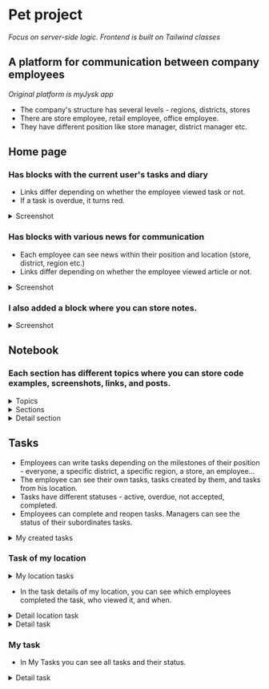 # Pet project 
*Focus on server-side logic. Frontend is built on Tailwind classes*
## A platform for communication between company employees 
*Original platform is myJysk app*
- The company's structure has several levels - regions, districts, stores
- There are store employee, retail employee, office employee.
- They have different position like store manager, district manager etc.

## Home page
### Has blocks with the current user's tasks and diary
- Links differ depending on whether the employee viewed task or not.
- If a task is overdue, it turns red.
<details>
  <summary>Screenshot</summary>

  ![image](https://github.com/user-attachments/assets/d08c4d53-c56f-4ef6-aabc-8a69d10f1e33)
</details>

### Has blocks with various news for communication
- Each employee can see news within their position and location (store, district, region etc.)
- Links differ depending on whether the employee viewed article or not.
<details>
  <summary>Screenshot</summary>

  ![image](https://github.com/user-attachments/assets/7eed38e3-3082-4ae3-8a2a-86b78053974e)
</details>

### I also added a block where you can store notes.
<details>
  <summary>Screenshot</summary>

  ![image](https://github.com/user-attachments/assets/87ca760b-2754-4827-a1bc-d6742e756470)
</details>

## Notebook

### Each section has different topics where you can store code examples, screenshots, links, and posts.
<details>
  <summary>Topics</summary>

  ![image](https://github.com/user-attachments/assets/0672ae8e-2bd0-470d-893a-2c73eecd76e6)
</details>

<details>
  <summary>Sections</summary>

  ![image](https://github.com/user-attachments/assets/56fdb2cd-0535-485a-8246-5a26947e6f44)
</details>

<details>
  <summary>Detail section</summary>

  ![image](https://github.com/user-attachments/assets/01e85cc2-ab3c-4201-b988-cf16adb11805)
</details>

## Tasks
- Employees can write tasks depending on the milestones of their position - everyone, a specific district, a specific region, a store, an employee...
- The employee can see their own tasks, tasks created by them, and tasks from his location.
- Tasks have different statuses - active, overdue, not accepted, completed.
- Employees can complete and reopen tasks. Managers can see the status of their subordinates tasks.
<details>
  <summary>My created tasks</summary>

  ![image](https://github.com/user-attachments/assets/307a0fad-1770-40ab-a577-63c948b45df7)
</details>

### Task of my location
<details>
  <summary>My location tasks</summary>

  ![image](https://github.com/user-attachments/assets/670d25a9-496a-4044-a258-84cea98b1fa0)
</details>

- In the task details of my location, you can see which employees completed the task, who viewed it, and when.

<details>
  <summary>Detail location task</summary>

  ![image](https://github.com/user-attachments/assets/b5820573-c3e1-4b09-86c6-4fd34c16ec5a)
</details>

<details>
  <summary>Detail task</summary>

  ![image](https://github.com/user-attachments/assets/5c76353d-5045-41ff-b00a-e0ba0638b8a2)
</details>

### My task
- In My Tasks you can see all tasks and their status.
<details>
  <summary>Detail task</summary>
  
  ![image](https://github.com/user-attachments/assets/fb3c3911-7fb5-4e2e-87a9-42ff5ea88662)
</details>








